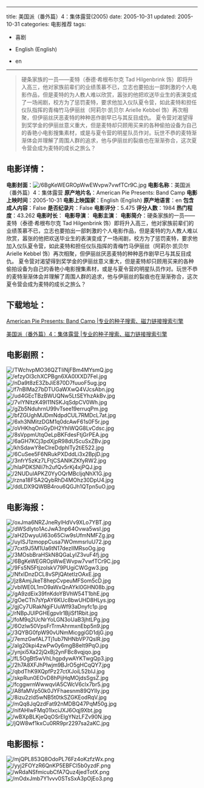 
---
title: 美国派（番外篇）4：集体露营(2005)
date: 2005-10-31
updated: 2005-10-31
categories: 电影推荐
tags:
- 喜剧

- English (English)
- en
---


> 硬条家族的一员——麦特（泰德·希根布尔克 Tad Hilgenbrink 饰）即将升入高三，他对家族前辈们的业绩羡慕不已，立志也要拍出一部刺激的个人电影作品，但是麦特的为人教人难以欣赏，嚣张的他把欢送毕业生的表演变成了一场闹剧，校方为了惩罚麦特，要求他加入仪队夏令营，如此麦特和担任仪队指挥的青梅竹马伊丽丝（阿莉尔·凯贝尔 Arielle Kebbel 饰）再次相聚，但伊丽丝厌恶麦特的种种恶作剧早已与其反目成仇。  夏令营对渴望得到奖学金的伊丽丝意义重大，但是麦特却只顾用买来的各种偷拍设备为自己的香艳小电影搜集素材，或是与夏令营的明星队员作对。玩世不恭的麦特渐渐体会并理解了周围人群的追求，他与伊丽丝的裂痕也在渐渐弥合，这次夏令营会成为麦特的成长之旅么？

## **电影详情**：

**电影封面**：<img src="https://image.tmdb.org/t/p/w200/6BgKeWEGROpWwEWvpw7vwfTCr9C.jpg" alt="/6BgKeWEGROpWwEWvpw7vwfTCr9C.jpg" title="/6BgKeWEGROpWwEWvpw7vwfTCr9C.jpg">
**电影名称**：美国派（番外篇）4：集体露营
**原产地片名**：American Pie Presents: Band Camp
**电影上映时间**：2005-10-31
**电影上映国家**：English (English)
**原产地语言**：en
**包含成人内容**：False
**是否纪录片**：False
**电影评分**：5.475
**评分人数**：1984
**热门程度**：43.262
**电影时长**：
**电影导演**：
**电影主演**：
**电影简介**：硬条家族的一员——麦特（泰德·希根布尔克 Tad Hilgenbrink 饰）即将升入高三，他对家族前辈们的业绩羡慕不已，立志也要拍出一部刺激的个人电影作品，但是麦特的为人教人难以欣赏，嚣张的他把欢送毕业生的表演变成了一场闹剧，校方为了惩罚麦特，要求他加入仪队夏令营，如此麦特和担任仪队指挥的青梅竹马伊丽丝（阿莉尔·凯贝尔 Arielle Kebbel 饰）再次相聚，但伊丽丝厌恶麦特的种种恶作剧早已与其反目成仇。  夏令营对渴望得到奖学金的伊丽丝意义重大，但是麦特却只顾用买来的各种偷拍设备为自己的香艳小电影搜集素材，或是与夏令营的明星队员作对。玩世不恭的麦特渐渐体会并理解了周围人群的追求，他与伊丽丝的裂痕也在渐渐弥合，这次夏令营会成为麦特的成长之旅么？

## **下载地址**：
[American Pie Presents: Band Camp |专业的种子搜索、磁力链接搜索引擎](https://movie.amd794.com:2083/?search=American%20Pie%20Presents%3A%20Band%20Camp&ordering=&mode=match_phrase&page_size=10&page=1)

[美国派（番外篇）4：集体露营 |专业的种子搜索、磁力链接搜索引擎](https://movie.amd794.com:2083/?search=%E7%BE%8E%E5%9B%BD%E6%B4%BE%EF%BC%88%E7%95%AA%E5%A4%96%E7%AF%87%EF%BC%894%EF%BC%9A%E9%9B%86%E4%BD%93%E9%9C%B2%E8%90%A5&ordering=&mode=match_phrase&page_size=10&page=1)
 

## **电影剧照**：
<img src="https://image.tmdb.org/t/p/original/TWchvpMO36QZTIiNjFBm4MYsmQ.jpg" alt="/TWchvpMO36QZTIiNjFBm4MYsmQ.jpg" title="/TWchvpMO36QZTIiNjFBm4MYsmQ.jpg"><img src="https://image.tmdb.org/t/p/original/efzyOI3chXCPBgn6XA0IXXD7Fel.jpg" alt="/efzyOI3chXCPBgn6XA0IXXD7Fel.jpg" title="/efzyOI3chXCPBgn6XA0IXXD7Fel.jpg"><img src="https://image.tmdb.org/t/p/original/nDa9t8zE3ZbJiE870D7fuuoF5ug.jpg" alt="/nDa9t8zE3ZbJiE870D7fuuoF5ug.jpg" title="/nDa9t8zE3ZbJiE870D7fuuoF5ug.jpg"><img src="https://image.tmdb.org/t/p/original/f7nBlMa27bDTUGaWXwQ4VJcsAbn.jpg" alt="/f7nBlMa27bDTUGaWXwQ4VJcsAbn.jpg" title="/f7nBlMa27bDTUGaWXwQ4VJcsAbn.jpg"><img src="https://image.tmdb.org/t/p/original/ud4GEcTBzBWUQNw5LtSEYhzAkBv.jpg" alt="/ud4GEcTBzBWUQNw5LtSEYhzAkBv.jpg" title="/ud4GEcTBzBWUQNw5LtSEYhzAkBv.jpg"><img src="https://image.tmdb.org/t/p/original/7vlYNltzK49I11NSKJqSdpCV0Wh.jpg" alt="/7vlYNltzK49I11NSKJqSdpCV0Wh.jpg" title="/7vlYNltzK49I11NSKJqSdpCV0Wh.jpg"><img src="https://image.tmdb.org/t/p/original/gZb5NduhrnU99vTsee19erruqPm.jpg" alt="/gZb5NduhrnU99vTsee19erruqPm.jpg" title="/gZb5NduhrnU99vTsee19erruqPm.jpg"><img src="https://image.tmdb.org/t/p/original/bfZGUghMJDmNdpdCUL7RMDcL7at.jpg" alt="/bfZGUghMJDmNdpdCUL7RMDcL7at.jpg" title="/bfZGUghMJDmNdpdCUL7RMDcL7at.jpg"><img src="https://image.tmdb.org/t/p/original/6xh3NMitzDGM1q0dcAwF61s0F5r.jpg" alt="/6xh3NMitzDGM1q0dcAwF61s0F5r.jpg" title="/6xh3NMitzDGM1q0dcAwF61s0F5r.jpg"><img src="https://image.tmdb.org/t/p/original/oVHKhqOniGyDH2YhIWQG8LvCdsc.jpg" alt="/oVHKhqOniGyDH2YhIWQG8LvCdsc.jpg" title="/oVHKhqOniGyDH2YhIWQG8LvCdsc.jpg"><img src="https://image.tmdb.org/t/p/original/8sVppmUtqOeLpBKFdesFtjGrPEA.jpg" alt="/8sVppmUtqOeLpBKFdesFtjGrPEA.jpg" title="/8sVppmUtqOeLpBKFdesFtjGrPEA.jpg"><img src="https://image.tmdb.org/t/p/original/6aGH7KCj3pdXjpR98dUScuSxZBv.jpg" alt="/6aGH7KCj3pdXjpR98dUScuSxZBv.jpg" title="/6aGH7KCj3pdXjpR98dUScuSxZBv.jpg"><img src="https://image.tmdb.org/t/p/original/khSdawY8eClreDdphlTy2tiE522.jpg" alt="/khSdawY8eClreDdphlTy2tiE522.jpg" title="/khSdawY8eClreDdphlTy2tiE522.jpg"><img src="https://image.tmdb.org/t/p/original/6CuSee5F6NRukPXDddLi3x2BpjD.jpg" alt="/6CuSee5F6NRukPXDddLi3x2BpjD.jpg" title="/6CuSee5F6NRukPXDddLi3x2BpjD.jpg"><img src="https://image.tmdb.org/t/p/original/3nfrY5zKz7LFtjCSANlKZKfyRW2.jpg" alt="/3nfrY5zKz7LFtjCSANlKZKfyRW2.jpg" title="/3nfrY5zKz7LFtjCSANlKZKfyRW2.jpg"><img src="https://image.tmdb.org/t/p/original/hIaPDKSNli7h2ufQv5rKj4xjPQJ.jpg" alt="/hIaPDKSNli7h2ufQv5rKj4xjPQJ.jpg" title="/hIaPDKSNli7h2ufQv5rKj4xjPQJ.jpg"><img src="https://image.tmdb.org/t/p/original/2NUDuIAPKZ0YyOQrMBcIjqNhX1G.jpg" alt="/2NUDuIAPKZ0YyOQrMBcIjqNhX1G.jpg" title="/2NUDuIAPKZ0YyOQrMBcIjqNhX1G.jpg"><img src="https://image.tmdb.org/t/p/original/rzna18FSA2QybRhD4MOhz30DpU4.jpg" alt="/rzna18FSA2QybRhD4MOhz30DpU4.jpg" title="/rzna18FSA2QybRhD4MOhz30DpU4.jpg"><img src="https://image.tmdb.org/t/p/original/ddLDX9QWBB4rou6QGJh1QTpn5uO.jpg" alt="/ddLDX9QWBB4rou6QGJh1QTpn5uO.jpg" title="/ddLDX9QWBB4rou6QGJh1QTpn5uO.jpg">

## **电影海报**：
<img src="https://image.tmdb.org/t/p/original/oxJma6NRZJneRylHdVv9XLo7YBT.jpg" alt="/oxJma6NRZJneRylHdVv9XLo7YBT.jpg" title="/oxJma6NRZJneRylHdVv9XLo7YBT.jpg"><img src="https://image.tmdb.org/t/p/original/dWSdIyto1AcJwA3np64Ovwa5wsI.jpg" alt="/dWSdIyto1AcJwA3np64Ovwa5wsI.jpg" title="/dWSdIyto1AcJwA3np64Ovwa5wsI.jpg"><img src="https://image.tmdb.org/t/p/original/aH2DwyuUi63o65Ciw9sUfmNMFZg.jpg" alt="/aH2DwyuUi63o65Ciw9sUfmNMFZg.jpg" title="/aH2DwyuUi63o65Ciw9sUfmNMFZg.jpg"><img src="https://image.tmdb.org/t/p/original/uyISJ1zmoppCusa7WOmmsrluU72.jpg" alt="/uyISJ1zmoppCusa7WOmmsrluU72.jpg" title="/uyISJ1zmoppCusa7WOmmsrluU72.jpg"><img src="https://image.tmdb.org/t/p/original/7cxt9J5M1Ua6tN17dezIlMRsoOg.jpg" alt="/7cxt9J5M1Ua6tN17dezIlMRsoOg.jpg" title="/7cxt9J5M1Ua6tN17dezIlMRsoOg.jpg"><img src="https://image.tmdb.org/t/p/original/3MOsbBraHSkN8QGaLyIZ3vuF4fj.jpg" alt="/3MOsbBraHSkN8QGaLyIZ3vuF4fj.jpg" title="/3MOsbBraHSkN8QGaLyIZ3vuF4fj.jpg"><img src="https://image.tmdb.org/t/p/original/6BgKeWEGROpWwEWvpw7vwfTCr9C.jpg" alt="/6BgKeWEGROpWwEWvpw7vwfTCr9C.jpg" title="/6BgKeWEGROpWwEWvpw7vwfTCr9C.jpg"><img src="https://image.tmdb.org/t/p/original/9Fs5N5FtjzolskV79PUgiCWGgw3.jpg" alt="/9Fs5N5FtjzolskV79PUgiCWGgw3.jpg" title="/9Fs5N5FtjzolskV79PUgiCWGgw3.jpg"><img src="https://image.tmdb.org/t/p/original/NfxIDnzDCL8vSPjQAtetIzOAxE.jpg" alt="/NfxIDnzDCL8vSPjQAtetIzOAxE.jpg" title="/NfxIDnzDCL8vSPjQAtetIzOAxE.jpg"><img src="https://image.tmdb.org/t/p/original/jz8AmjJkeT8hepCvpeuMFSom5cD.jpg" alt="/jz8AmjJkeT8hepCvpeuMFSom5cD.jpg" title="/jz8AmjJkeT8hepCvpeuMFSom5cD.jpg"><img src="https://image.tmdb.org/t/p/original/vblWE0L1mO9aWxQnAYkl0GHN08b.jpg" alt="/vblWE0L1mO9aWxQnAYkl0GHN08b.jpg" title="/vblWE0L1mO9aWxQnAYkl0GHN08b.jpg"><img src="https://image.tmdb.org/t/p/original/gA9zdEix39fnKdoYBVhW54T1bhE.jpg" alt="/gA9zdEix39fnKdoYBVhW54T1bhE.jpg" title="/gA9zdEix39fnKdoYBVhW54T1bhE.jpg"><img src="https://image.tmdb.org/t/p/original/gOeCTh7sYpAY6KUc8bwUHD8HLys.jpg" alt="/gOeCTh7sYpAY6KUc8bwUHD8HLys.jpg" title="/gOeCTh7sYpAY6KUc8bwUHD8HLys.jpg"><img src="https://image.tmdb.org/t/p/original/gjCy7URakNgiFUuWf93aDnyfc1p.jpg" alt="/gjCy7URakNgiFUuWf93aDnyfc1p.jpg" title="/gjCy7URakNgiFUuWf93aDnyfc1p.jpg"><img src="https://image.tmdb.org/t/p/original/rNBpJUlPGHEgpvIr1BjiSf1Rbit.jpg" alt="/rNBpJUlPGHEgpvIr1BjiSf1Rbit.jpg" title="/rNBpJUlPGHEgpvIr1BjiSf1Rbit.jpg"><img src="https://image.tmdb.org/t/p/original/foM9q2UcNrYoLGN3oUaB3jhtLPg.jpg" alt="/foM9q2UcNrYoLGN3oUaB3jhtLPg.jpg" title="/foM9q2UcNrYoLGN3oUaB3jhtLPg.jpg"><img src="https://image.tmdb.org/t/p/original/6Ozlw50VpsFrTrmAhrmxnEbp5n9.jpg" alt="/6Ozlw50VpsFrTrmAhrmxnEbp5n9.jpg" title="/6Ozlw50VpsFrTrmAhrmxnEbp5n9.jpg"><img src="https://image.tmdb.org/t/p/original/3QYBG0fpW90vUNmMicggiGD1djG.jpg" alt="/3QYBG0fpW90vUNmMicggiGD1djG.jpg" title="/3QYBG0fpW90vUNmMicggiGD1djG.jpg"><img src="https://image.tmdb.org/t/p/original/7emzGwfAL7Tj1ub7NHNbVP7QslR.jpg" alt="/7emzGwfAL7Tj1ub7NHNbVP7QslR.jpg" title="/7emzGwfAL7Tj1ub7NHNbVP7QslR.jpg"><img src="https://image.tmdb.org/t/p/original/aIg20kpi4zwPw0y6mgB8elt9PqO.jpg" alt="/aIg20kpi4zwPw0y6mgB8elt9PqO.jpg" title="/aIg20kpi4zwPw0y6mgB8elt9PqO.jpg"><img src="https://image.tmdb.org/t/p/original/ynjxi5Xa22jQxBj2ynFBc8vqjqo.jpg" alt="/ynjxi5Xa22jQxBj2ynFBc8vqjqo.jpg" title="/ynjxi5Xa22jQxBj2ynFBc8vqjqo.jpg"><img src="https://image.tmdb.org/t/p/original/fL5OgBt5wVhLhgpdywAYKTwgQp3.jpg" alt="/fL5OgBt5wVhLhgpdywAYKTwgQp3.jpg" title="/fL5OgBt5wVhLhgpdywAYKTwgQp3.jpg"><img src="https://image.tmdb.org/t/p/original/2h7A8XFJhPlwjm9BJrO5gHCqQY7.jpg" alt="/2h7A8XFJhPlwjm9BJrO5gHCqQY7.jpg" title="/2h7A8XFJhPlwjm9BJrO5gHCqQY7.jpg"><img src="https://image.tmdb.org/t/p/original/qbdThK9XQpfPz27ctXJoiL52bIJ.jpg" alt="/qbdThK9XQpfPz27ctXJoiL52bIJ.jpg" title="/qbdThK9XQpfPz27ctXJoiL52bIJ.jpg"><img src="https://image.tmdb.org/t/p/original/skpRun0EOvD8hPijHqMOjdsSgsZ.jpg" alt="/skpRun0EOvD8hPijHqMOjdsSgsZ.jpg" title="/skpRun0EOvD8hPijHqMOjdsSgsZ.jpg"><img src="https://image.tmdb.org/t/p/original/fcggwrnWwwqvlA5CWcV6clx7br5.jpg" alt="/fcggwrnWwwqvlA5CWcV6clx7br5.jpg" title="/fcggwrnWwwqvlA5CWcV6clx7br5.jpg"><img src="https://image.tmdb.org/t/p/original/A8faMVp50k0JYFhaesnm89QYIIy.jpg" alt="/A8faMVp50k0JYFhaesnm89QYIIy.jpg" title="/A8faMVp50k0JYFhaesnm89QYIIy.jpg"><img src="https://image.tmdb.org/t/p/original/8izu2zId5wNB5t0tkSZGKEodRqV.jpg" alt="/8izu2zId5wNB5t0tkSZGKEodRqV.jpg" title="/8izu2zId5wNB5t0tkSZGKEodRqV.jpg"><img src="https://image.tmdb.org/t/p/original/mQq8JqQzdFat92nMDBQ47PqM50g.jpg" alt="/mQq8JqQzdFat92nMDBQ47PqM50g.jpg" title="/mQq8JqQzdFat92nMDBQ47PqM50g.jpg"><img src="https://image.tmdb.org/t/p/original/nifAHIwFMq01lxciJXJ6Oqj9Xbt.jpg" alt="/nifAHIwFMq01lxciJXJ6Oqj9Xbt.jpg" title="/nifAHIwFMq01lxciJXJ6Oqj9Xbt.jpg"><img src="https://image.tmdb.org/t/p/original/wBXpBLKjeQqOSrElgYNzLFZv90N.jpg" alt="/wBXpBLKjeQqOSrElgYNzLFZv90N.jpg" title="/wBXpBLKjeQqOSrElgYNzLFZv90N.jpg"><img src="https://image.tmdb.org/t/p/original/jQW8wf1kxCu0RR9pr2297sa2aKC.jpg" alt="/jQW8wf1kxCu0RR9pr2297sa2aKC.jpg" title="/jQW8wf1kxCu0RR9pr2297sa2aKC.jpg">

## **电影图标**：
<img src="https://image.tmdb.org/t/p/original/mjQPL853Q8OdoPL76Fz4oKzfzWx.png" alt="/mjQPL853Q8OdoPL76Fz4oKzfzWx.png" title="/mjQPL853Q8OdoPL76Fz4oKzfzWx.png"><img src="https://image.tmdb.org/t/p/original/yyj2FOYzR6QnKP5EBFCI5b0yzdF.png" alt="/yyj2FOYzR6QnKP5EBFCI5b0yzdF.png" title="/yyj2FOYzR6QnKP5EBFCI5b0yzdF.png"><img src="https://image.tmdb.org/t/p/original/wRdaNSfmicubCfA7Quz4jedTotX.png" alt="/wRdaNSfmicubCfA7Quz4jedTotX.png" title="/wRdaNSfmicubCfA7Quz4jedTotX.png"><img src="https://image.tmdb.org/t/p/original/mOdxJmb7Y1vvv0STsSxA3pOjEo3.png" alt="/mOdxJmb7Y1vvv0STsSxA3pOjEo3.png" title="/mOdxJmb7Y1vvv0STsSxA3pOjEo3.png">
